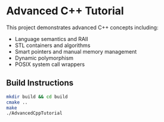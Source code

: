 # Advanced C++ Tutorial

This project demonstrates advanced C++ concepts including:
- Language semantics and RAII
- STL containers and algorithms
- Smart pointers and manual memory management
- Dynamic polymorphism
- POSIX system call wrappers

## Build Instructions

```bash
mkdir build && cd build
cmake ..
make
./AdvancedCppTutorial


